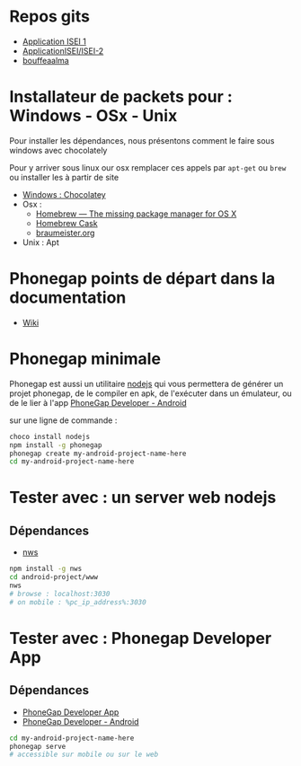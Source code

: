 # Repos gits
- [Application ISEI 1](https://github.com/ApplicationISEI/isei)
- [ApplicationISEI/ISEI-2](https://github.com/ApplicationISEI/ISEI-2)
- [bouffeaalma](https://github.com/bouffeaalma/Projet-Android)


# Installateur de packets pour : Windows - OSx - Unix
Pour installer les dépendances, nous présentons comment le faire sous windows avec chocolately

Pour y arriver sous linux our osx remplacer ces appels par `apt-get` ou `brew` ou installer les à partir de site

- [Windows : Chocolatey](https://chocolatey.org/)
- Osx :
	- [Homebrew — The missing package manager for OS X](http://brew.sh/)
	- [Homebrew Cask](http://caskroom.io/)
	- [braumeister.org](http://braumeister.org)
- Unix : Apt

# Phonegap points de départ dans la documentation
- [Wiki](https://github.com/phonegap/phonegap/wiki)

# Phonegap minimale
Phonegap est aussi un utilitaire [nodejs](http://nodejs.org/) qui vous permettera de générer un projet phonegap,
de le compiler en apk, de l'exécuter dans un émulateur, ou de le lier à l'app [PhoneGap Developer - Android](https://play.google.com/store/apps/details?id=com.adobe.phonegap.app) 

sur une ligne de commande :
```sh
choco install nodejs
npm install -g phonegap
phonegap create my-android-project-name-here
cd my-android-project-name-here
```

# Tester avec : un server web nodejs
## Dépendances
- [nws](https://www.npmjs.org/package/nws)
```sh
npm install -g nws
cd android-project/www
nws
# browse : localhost:3030
# on mobile : %pc_ip_address%:3030
```

# Tester avec : Phonegap Developer App
## Dépendances
- [PhoneGap Developer App](http://app.phonegap.com/)
- [PhoneGap Developer - Android](https://play.google.com/store/apps/details?id=com.adobe.phonegap.app)
```sh
cd my-android-project-name-here
phonegap serve
# accessible sur mobile ou sur le web
```
